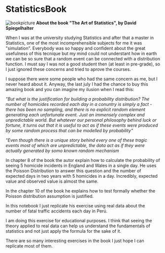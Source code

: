 # StatisticsBook


![bookpicture](https://blogger.googleusercontent.com/img/b/R29vZ2xl/AVvXsEhwWS0x9r-QIXyeSgjZWBKhgherovUqNyGgFyMUJMCNJq04ngMHg5scBdKgNV9TrH4Ciwnascc-MltchHRuv3a1y_CQm4fxB82DxiDF9sSBjOlj_rPPqDxHRmDZn98tXAMW_mZHA1EWIJwrxcNB7oiYvbOaNv63ld8BlKx88o9t-OCwpcFmGalB3FueeNg/s4000/20230727_191836.jpg)
**About the book "The Art of Statistics", by David Spiegelhalter**

When I was at the university studying Statistics and after that a master in Statistics, one of the most incomprehensible subjects for me it was "simulation". 
Everybody was so happy and confident about the great usefulness of this tecnique but my mind could not understant how in earth we can be so sure that a random event can be connected with a distribution function. I must say I was not a good student then (at least in pre-grade), so I just ignored these concerns and tried to aprove the courses.

I suppose there were some people who had the same concern as me, but I never heard about it. 
Anyway, the last july I had the chance to buy this amazing book and you can imagine my ilusion when I read this:

*"But what is the justification for building a probability distribution? The number of homicides recorded each day in a conuntry is simply a fact - there has been no sampling, and there is no explicit random element generating each unfortunate event. Just an immensely complex and unpredictable world. But whatever our personal philosophy behind luck or fortune, it turns out that it is useful to act as if these events were produced by some random process that can be modelled by probability"*

*"Even though there is a unique story behind every one of these tragic events most of which are unpredictable, the data act as if they were actually generated by somo known random mechanism*

In chapter 8 of the book the autor explain how to calculate the probability of seeing 5 homicide incidents in England and Wales in a single day. He uses the Poisson Distribution to answer this question and the number of expected days in two years with 5 homicides in a day. Incredibly, expected value and observed value is almost the same.

In the chapter 10 of the book he explains how to test formally whether the Poisson distribution assumption is justified.

In this notebook I just replicate his exercise using real data about the number of fatal traffic accidents each day in Perú.

I am doing this exercise for educational purposes. I think that seeing the theory applied to real data can help us understand the fundamentals of statistics and not just apply the formula for the sake of it.

There are so many interesting exercises in the book I just hope I can replicate most of them.


